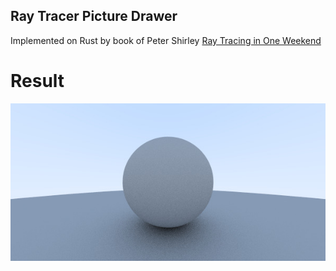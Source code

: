 Ray Tracer Picture Drawer
--

Implemented on Rust by book of Peter Shirley [Ray Tracing in One Weekend](https://raytracing.github.io/books/RayTracingInOneWeekend.html)

# Result

![Generated picture result](result.jpg)